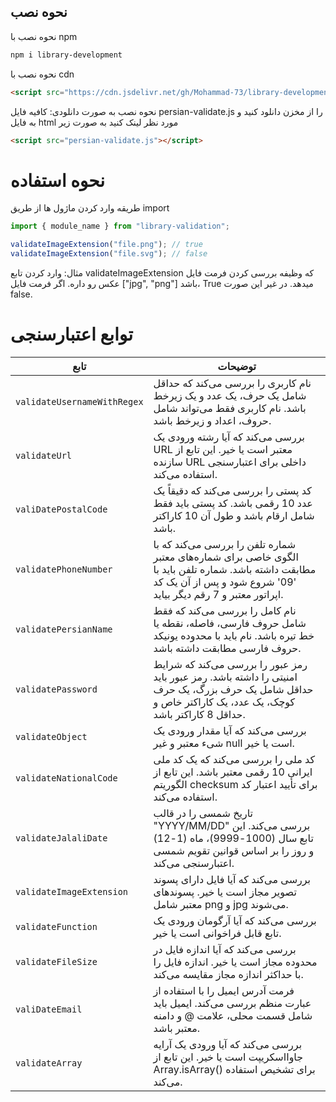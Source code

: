 ## نحوه نصب

نحوه نصب با npm

```bash
npm i library-development
```

نحوه نصب با cdn

```html
<script src="https://cdn.jsdelivr.net/gh/Mohammad-73/library-development/validation-library/main/persian-validate.js"></script>
```

نحوه نصب به صورت دانلودی: کافیه فایل persian-validate.js را از مخزن دانلود کنید و به فایل html مورد نظر لینک کنید به صورت زیر

```html
<script src="persian-validate.js"></script>
```

# نحوه استفاده

طریقه وارد کردن ماژول ها از طریق import

```javascript
import { module_name } from "library-validation";

validateImageExtension("file.png"); // true
validateImageExtension("file.svg"); // false
```

مثال: وارد کردن تابع validateImageExtension که وظیفه بررسی کردن فرمت فایل عکس رو داره. اگر فرمت فایل ["jpg", "png"] باشد، True میدهد. در غیر این صورت false.

# توابع اعتبارسنجی

| تابع                        | توضیحات                                                                                                                                                                 |
| --------------------------- | ----------------------------------------------------------------------------------------------------------------------------------------------------------------------- |
| `validateUsernameWithRegex` | نام کاربری را بررسی می‌کند که حداقل شامل یک حرف، یک عدد و یک زیرخط باشد. نام کاربری فقط می‌تواند شامل حروف، اعداد و زیرخط باشد.                                         |
| `validateUrl`               | بررسی می‌کند که آیا رشته ورودی یک URL معتبر است یا خیر. این تابع از سازنده URL داخلی برای اعتبارسنجی استفاده می‌کند.                                                    |
| `valiDatePostalCode`        | کد پستی را بررسی می‌کند که دقیقاً یک عدد 10 رقمی باشد. کد پستی باید فقط شامل ارقام باشد و طول آن 10 کاراکتر باشد.                                                       |
| `validatePhoneNumber`       | شماره تلفن را بررسی می‌کند که با الگوی خاصی برای شماره‌های معتبر مطابقت داشته باشد. شماره تلفن باید با '09' شروع شود و پس از آن یک کد اپراتور معتبر و 7 رقم دیگر بیاید. |
| `validatePersianName`       | نام کامل را بررسی می‌کند که فقط شامل حروف فارسی، فاصله، نقطه یا خط تیره باشد. نام باید با محدوده یونیکد حروف فارسی مطابقت داشته باشد.                                   |
| `validatePassword`          | رمز عبور را بررسی می‌کند که شرایط امنیتی را داشته باشد. رمز عبور باید حداقل شامل یک حرف بزرگ، یک حرف کوچک، یک عدد، یک کاراکتر خاص و حداقل 8 کاراکتر باشد.               |
| `validateObject`            | بررسی می‌کند که آیا مقدار ورودی یک شیء معتبر و غیر null است یا خیر.                                                                                                     |
| `validateNationalCode`      | کد ملی را بررسی می‌کند که یک کد ملی ایرانی 10 رقمی معتبر باشد. این تابع از الگوریتم checksum برای تأیید اعتبار کد استفاده می‌کند.                                       |
| `validateJalaliDate`        | تاریخ شمسی را در قالب "YYYY/MM/DD" بررسی می‌کند. این تابع سال (1000-9999)، ماه (1-12) و روز را بر اساس قوانین تقویم شمسی اعتبارسنجی می‌کند.                             |
| `validateImageExtension`    | بررسی می‌کند که آیا فایل دارای پسوند تصویر مجاز است یا خیر. پسوندهای معتبر شامل png و jpg می‌شوند.                                                                      |
| `validateFunction`          | بررسی می‌کند که آیا آرگومان ورودی یک تابع قابل فراخوانی است یا خیر.                                                                                                     |
| `validateFileSize`          | بررسی می‌کند که آیا اندازه فایل در محدوده مجاز است یا خیر. اندازه فایل را با حداکثر اندازه مجاز مقایسه می‌کند.                                                          |
| `valiDateEmail`             | فرمت آدرس ایمیل را با استفاده از عبارت منظم بررسی می‌کند. ایمیل باید شامل قسمت محلی، علامت @ و دامنه معتبر باشد.                                                        |
| `validateArray`             | بررسی می‌کند که آیا ورودی یک آرایه جاوااسکریپت است یا خیر. این تابع از Array.isArray() برای تشخیص استفاده می‌کند.                                                       |
